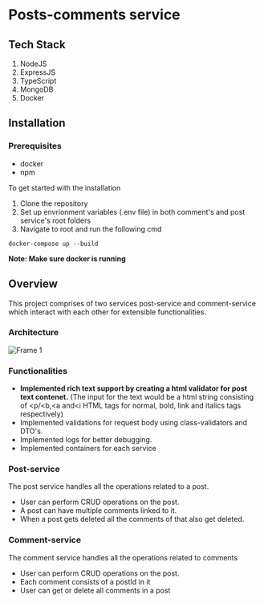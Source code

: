# Posts-comments service

## Tech Stack
1. NodeJS
2. ExpressJS
3. TypeScript
4. MongoDB
5. Docker
## Installation
### Prerequisites
- docker
- npm
  
To get started with the installation
1. Clone the repository
2. Set up envrionment variables (.env file) in both comment's and post service's root folders
3. Navigate to root and run the following cmd
```
docker-compose up --build
```
**Note:  Make sure docker is running**

## Overview
This project comprises of two services post-service and comment-service which interact with each other for extensible functionalities.
### Architecture
![Frame 1](https://github.com/rishiCz/cloudsek-assignment/assets/98217604/ce77c10e-8d93-4f8e-b8ce-c679fd7207e1)
### Functionalities

 - **Implemented rich text support by creating a html validator for post text contenet.** (The input for the text would be a html string consisting of <p/<b,<a and<i HTML tags for normal, bold, link and italics tags respectively)
 - Implemented validations for request body using class-validators and DTO's.
 - Implemented logs for better debugging.
 - Implemented containers for each service

### Post-service
The post service handles all the operations related to a post.
 - User can perform CRUD operations on the post.
 - A post can have multiple comments linked to it.
 - When a post gets deleted all the comments of that also get deleted.
### Comment-service
The comment service handles all the operations related to comments
 - User can perform CRUD operations on the post.
 - Each comment consists of a postId in it
 - User can get or delete all comments in a post
 



